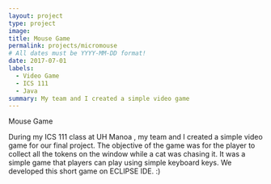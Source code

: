 ```yaml
---
layout: project
type: project
image:
title: Mouse Game
permalink: projects/micromouse
# All dates must be YYYY-MM-DD format!
date: 2017-07-01
labels:
  - Video Game
  - ICS 111
  - Java
summary: My team and I created a simple video game
---
```

Mouse Game 

During my ICS 111 class at UH Manoa , my team and I created a simple video game for our final project. The objective of the game was for the player to collect all the tokens on the window while a cat was chasing it. It was a simple game that players can play using simple keyboard keys. We developed this short game on ECLIPSE IDE. :)



